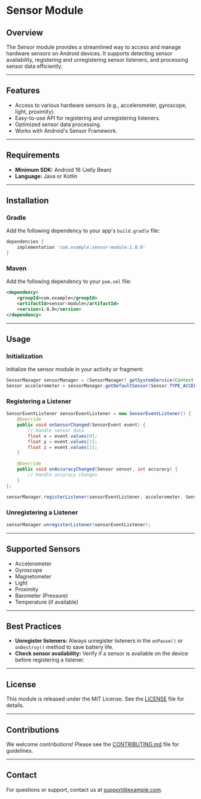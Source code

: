 # Sensor Module

## Overview
The Sensor module provides a streamlined way to access and manage hardware sensors on Android devices. It supports detecting sensor availability, registering and unregistering sensor listeners, and processing sensor data efficiently.

---

## Features
- Access to various hardware sensors (e.g., accelerometer, gyroscope, light, proximity).
- Easy-to-use API for registering and unregistering listeners.
- Optimized sensor data processing.
- Works with Android's Sensor Framework.

---

## Requirements
- **Minimum SDK:** Android 16 (Jelly Bean)
- **Language:** Java or Kotlin

---

## Installation
### Gradle
Add the following dependency to your app's `build.gradle` file:

```gradle
dependencies {
    implementation 'com.example:sensor-module:1.0.0'
}
```

### Maven
Add the following dependency to your `pom.xml` file:

```xml
<dependency>
    <groupId>com.example</groupId>
    <artifactId>sensor-module</artifactId>
    <version>1.0.0</version>
</dependency>
```

---

## Usage
### Initialization
Initialize the sensor module in your activity or fragment:

```java
SensorManager sensorManager = (SensorManager) getSystemService(Context.SENSOR_SERVICE);
Sensor accelerometer = sensorManager.getDefaultSensor(Sensor.TYPE_ACCELEROMETER);
```

### Registering a Listener

```java
SensorEventListener sensorEventListener = new SensorEventListener() {
    @Override
    public void onSensorChanged(SensorEvent event) {
        // Handle sensor data
        float x = event.values[0];
        float y = event.values[1];
        float z = event.values[2];
    }

    @Override
    public void onAccuracyChanged(Sensor sensor, int accuracy) {
        // Handle accuracy changes
    }
};

sensorManager.registerListener(sensorEventListener, accelerometer, SensorManager.SENSOR_DELAY_NORMAL);
```

### Unregistering a Listener

```java
sensorManager.unregisterListener(sensorEventListener);
```

---

## Supported Sensors
- Accelerometer
- Gyroscope
- Magnetometer
- Light
- Proximity
- Barometer (Pressure)
- Temperature (if available)

---

## Best Practices
- **Unregister listeners:** Always unregister listeners in the `onPause()` or `onDestroy()` method to save battery life.
- **Check sensor availability:** Verify if a sensor is available on the device before registering a listener.

---

## License
This module is released under the MIT License. See the [LICENSE](LICENSE) file for details.

---

## Contributions
We welcome contributions! Please see the [CONTRIBUTING.md](CONTRIBUTING.md) file for guidelines.

---

## Contact
For questions or support, contact us at [support@example.com](paknasirakram@gmail.com).
